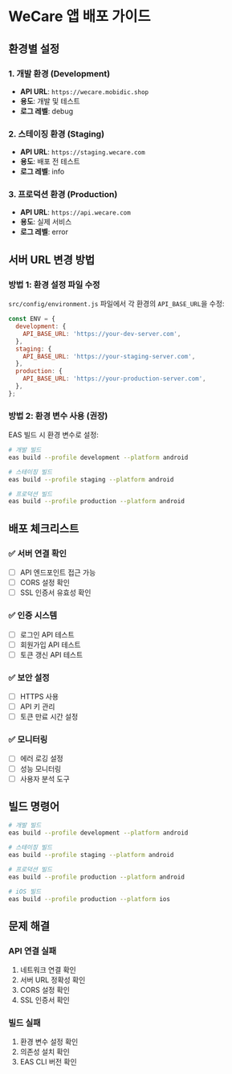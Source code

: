 # WeCare 앱 배포 가이드

## 환경별 설정
<!-- 여기 URL 수정해야함 -->
### 1. 개발 환경 (Development)
- **API URL**: `https://wecare.mobidic.shop`
- **용도**: 개발 및 테스트
- **로그 레벨**: debug

### 2. 스테이징 환경 (Staging)
- **API URL**: `https://staging.wecare.com`
- **용도**: 배포 전 테스트
- **로그 레벨**: info

### 3. 프로덕션 환경 (Production)
- **API URL**: `https://api.wecare.com`
- **용도**: 실제 서비스
- **로그 레벨**: error

## 서버 URL 변경 방법

### 방법 1: 환경 설정 파일 수정
`src/config/environment.js` 파일에서 각 환경의 `API_BASE_URL`을 수정:

```javascript
const ENV = {
  development: {
    API_BASE_URL: 'https://your-dev-server.com',
  },
  staging: {
    API_BASE_URL: 'https://your-staging-server.com',
  },
  production: {
    API_BASE_URL: 'https://your-production-server.com',
  },
};
```

### 방법 2: 환경 변수 사용 (권장)
EAS 빌드 시 환경 변수로 설정:

```bash
# 개발 빌드
eas build --profile development --platform android

# 스테이징 빌드
eas build --profile staging --platform android

# 프로덕션 빌드
eas build --profile production --platform android
```

## 배포 체크리스트

### ✅ 서버 연결 확인
- [ ] API 엔드포인트 접근 가능
- [ ] CORS 설정 확인
- [ ] SSL 인증서 유효성 확인

### ✅ 인증 시스템
- [ ] 로그인 API 테스트
- [ ] 회원가입 API 테스트
- [ ] 토큰 갱신 API 테스트

### ✅ 보안 설정
- [ ] HTTPS 사용
- [ ] API 키 관리
- [ ] 토큰 만료 시간 설정

### ✅ 모니터링
- [ ] 에러 로깅 설정
- [ ] 성능 모니터링
- [ ] 사용자 분석 도구

## 빌드 명령어

```bash
# 개발 빌드
eas build --profile development --platform android

# 스테이징 빌드
eas build --profile staging --platform android

# 프로덕션 빌드
eas build --profile production --platform android

# iOS 빌드
eas build --profile production --platform ios
```

## 문제 해결

### API 연결 실패
1. 네트워크 연결 확인
2. 서버 URL 정확성 확인
3. CORS 설정 확인
4. SSL 인증서 확인

### 빌드 실패
1. 환경 변수 설정 확인
2. 의존성 설치 확인
3. EAS CLI 버전 확인 